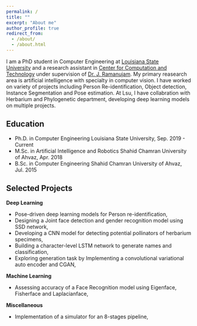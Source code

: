 ```yaml
---
permalink: /
title: ""
excerpt: "About me"
author_profile: true
redirect_from: 
  - /about/
  - /about.html
---
```


I am a PhD student in Computer Engineering at [Louisiana State University](lsu.edu) and a research assistant in [Center for Computation and Technology](cct.lsu.edu) under supervision of [Dr. J. Ramanujam](https://www.ece.lsu.edu/jxr/jxr.html). My primary reasearch area is artificial intelligence with specialty in computer vision. I have worked on variety of projects including Person Re-identification, Object detection, Instance Segmentation and Pose estimation. At Lsu, I have collabration with Herbarium and Phylogenetic department, developing deep learning models on multiple projects.

Education
------

- Ph.D. in Computer Engineering Louisiana State University, Sep. 2019 - Current
- M.Sc. in Artificial Intelligence and Robotics Shahid Chamran University of Ahvaz, Apr. 2018
- B.Sc. in Computer Engineering Shahid Chamran University of Ahvaz, Jul. 2015


Selected Projects
------

**Deep Learning**

- Pose-driven deep learning models for Person re-identification,
- Designing a Joint face detection and gender recognition model using SSD network,
- Developing a CNN model for detecting potential pollinators of herbarium specimens,
- Building a character-level LSTM network to generate names and classification,
- Exploring generation task by Implementing a convolutional variational auto encoder and CGAN,


**Machine Learning**

- Assessing accuracy of a Face Recognition model using Eigenface, Fisherface and Laplacianface,


**Miscellaneous**

- Implementation of a simulator for an 8-stages pipeline,

